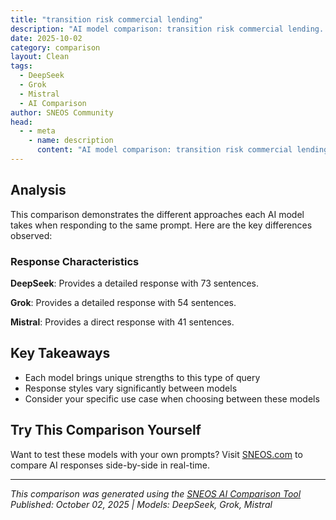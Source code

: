 ```yaml
---
title: "transition risk commercial lending"
description: "AI model comparison: transition risk commercial lending..."
date: 2025-10-02
category: comparison
layout: Clean
tags:
  - DeepSeek
  - Grok
  - Mistral
  - AI Comparison
author: SNEOS Community
head:
  - - meta
    - name: description
      content: "AI model comparison: transition risk commercial lending..."
---
```


<ChatComparison
  title="transition risk commercial lending"
  prompt="transition risk commercial lending"
  :responses='{"DeepSeek": "Of course. This is a critical topic in modern finance. Here is a comprehensive breakdown of **transition risk in commercial lending**.\n\n### Executive Summary\n\n**Transition Risk** is the financial risk associated with the process of adjusting to a lower-carbon economy. For commercial lenders, it\u0027s the risk that a borrower\u0027s ability to repay a loan is impaired because of climate-related policy, legal, technology, or market changes during the transition to a sustainable economy. It is distinct from *physical risk* (the risk from direct climate impacts like floods or fires).\n\n---\n\n### 1. What is Transition Risk? The Core Definition\n\nIn commercial lending, transition risk is not about the weather; it\u0027s about the **systemic shifts in the economy** driven by the response to climate change. A lender faces transition risk when the value of a loan or the creditworthiness of a borrower declines due to these shifts.\n\n### 2. The Four Key Drivers of Transition Risk\n\nLenders analyze transition risk through four primary channels:\n\n1. **Policy \u0026 Legal Risk:**\n * **New Regulations:** Carbon taxes, emissions trading schemes, stricter efficiency standards, or mandates for renewable energy.\n * **Subsidy Shifts:** Government phasing out subsidies for fossil fuels and redirecting them to green technologies.\n * **Litigation:** Lawsuits against companies for failing to disclose climate risks or for their contribution to climate change.\n * **Lender Liability:** Potential for lenders to be held responsible for the emissions of their portfolio companies (\u0022financed emissions\u0022).\n\n2. **Technology Risk:**\n * **Disruption:** Rapid advancement and cost reduction in low-carbon technologies (e.g., renewables, battery storage, electric vehicles) can make a borrower\u0027s business model obsolete.\n * **Example:** A lender with a portfolio of auto dealerships heavily weighted toward internal combustion engine (ICE) vehicles faces risk from the rapid adoption of EVs.\n\n3. **Market \u0026 Sentiment Risk:**\n * **Changing Consumer Preferences:** Demand shifts away from carbon-intensive products and services (e.g., reduced demand for beef, petrol cars, or fossil-fuel-based energy).\n * **Investor Sentiment:** Investors increasingly divesting from \u0022brown\u0022 assets, leading to a higher cost of capital for carbon-intensive companies.\n * **Reputational Risk:** Lenders themselves can face reputational damage for financing high-emission projects, affecting their brand and customer base.\n\n4. **Macroeconomic Risk:**\n * **Stranded Assets:** Assets that suffer from unanticipated or premature write-downs, devaluations, or conversion to liabilities. The classic example is fossil fuel reserves that cannot be burned if the world adheres to climate targets.\n * **Economic Shocks:** A disorderly transition could lead to price volatility in key commodities and broader economic instability, affecting all borrowers.\n\n---\n\n### 3. How Transition Risk Manifests in a Commercial Loan Portfolio\n\nThe risk is not theoretical; it has direct financial consequences:\n\n* **Increased Probability of Default (PD):** A borrower\u0027s revenues fall (due to carbon taxes or lost market share) or costs rise (due to needing new technology), squeezing cash flow and making debt repayment difficult.\n* **Increased Loss Given Default (LGD):** If a borrower defaults, the collateral backing the loan (e.g., a coal-fired power plant, an ICE vehicle fleet, an inefficient building) may have lost significant value due to being a \u0022stranded asset,\u0022 meaning the lender recovers less.\n* **Concentration Risk:** A bank that is over-exposed to a specific high-carbon sector (e.g., oil \u0026 gas, heavy industry, traditional agriculture) is vulnerable to a systemic shock if that sector is rapidly disrupted.\n\n### 4. High-Risk Sectors in Commercial Lending\n\nLenders pay particular attention to:\n* **Oil \u0026 Gas:** Direct exposure to carbon pricing and stranded reserves.\n* **Utilities:** Especially those reliant on coal. Risk from renewable competition.\n* **Automotive \u0026 Transportation:** Risk from the EV transition.\n* **Heavy Industry:** (Cement, Steel, Chemicals) High emissions face costly retrofits.\n* **Commercial Real Estate (CRE):** \u0022Brown buildings\u0022 face regulatory penalties, higher energy costs, and tenant flight. They may require significant capital expenditure (CapEx) for retrofitting to meet new efficiency standards.\n* **Agriculture:** Emissions from livestock, land use, and supply chain pressures.\n\n### 5. How Lenders Are Managing Transition Risk\n\nProactive banks are integrating transition risk into their core credit processes:\n\n1. **Climate Risk Integration into Credit Analysis:**\n * **Enhanced Due Diligence:** Asking borrowers for their climate transition plans, emissions data (Scope 1, 2, and 3), and exposure to carbon pricing.\n * **Sector-Specific Scoring:** Developing internal scoring systems to rank borrowers within a sector based on their climate preparedness.\n * **Covenants:** Introducing \u0022green covenants\u0022 that require borrowers to meet certain environmental performance targets or report on climate metrics.\n\n2. **Portfolio Management \u0026 Stress Testing:**\n * **Climate Scenario Analysis:** Using scenarios from the NGFS (Network for Greening the Financial System) to model the impact of different transition pathways (e.g., orderly, disorderly, hot house world) on the entire loan portfolio.\n * **Carbon Accounting:** Measuring the **financed emissions** of their loan portfolio to understand their total exposure.\n * **Sector Exposure Limits:** Setting limits on lending to high-risk sectors and actively shifting the portfolio towards greener assets.\n\n3. **Pricing the Risk:**\n * **Risk-Based Pricing:** Adjusting loan pricing (interest rates) to reflect the borrower\u0027s transition risk. A company with a robust transition plan may get a lower rate than a laggard.\n * **Green Loans \u0026 Sustainability-Linked Loans (SLLs):** SLLs offer a financial incentive (a lower interest rate) if the borrower achieves pre-agreed sustainability performance targets (SPTs), directly incentivizing a managed transition.\n\n4. **Engagement \u0026 Transparency:**\n * **Client Engagement:** Working with high-risk borrowers to understand and support their transition strategies.\n * **Disclosure:** Reporting on their climate risk management in line with frameworks like the **Task Force on Climate-related Financial Disclosures (TCFD)** and the new **International Sustainability Standards Board (ISSB)**.\n\n---\n\n### 6. The Business Opportunity\n\nWhile a risk, the transition also presents a significant opportunity for lenders:\n\n* **New Lending Markets:** Financing renewable energy projects, green buildings, sustainable infrastructure, and circular economy business models.\n* **Advisory Services:** Helping clients navigate the transition.\n* **Enhanced Reputation:** Positioning the bank as a leader in sustainable finance, attracting new clients and investors.\n\n### Conclusion\n\nFor commercial lenders, **transition risk is now a fundamental component of credit risk.** Ignoring it is akin to ignoring interest rate or counterparty risk. Banks that successfully measure, manage, and price transition risk will not only protect their balance sheets but will also be best positioned to thrive in the emerging low-carbon economy.", "Grok": "Transition risk in the context of commercial lending refers to the financial risks faced by lenders and borrowers due to the shift towards a low-carbon, sustainable economy. This risk arises from policy, legal, technological, market, and reputational changes associated with mitigating and adapting to climate change. In commercial lending, transition risk can impact the creditworthiness of borrowers, the value of collateral, and the overall stability of a lender\u0027s loan portfolio.\n\n### Key Components of Transition Risk in Commercial Lending\n1. **Policy and Legal Risks**:\n - Governments worldwide are implementing stricter environmental regulations, carbon pricing, and emissions reduction targets. Businesses that fail to adapt to these policies may face fines, restrictions, or higher operational costs, impacting their ability to repay loans.\n - For example, a commercial borrower in a high-emission industry (e.g., fossil fuels) may struggle with profitability if carbon taxes are imposed, increasing the risk of default.\n\n2. **Technology Risks**:\n - The rapid adoption of green technologies can render existing technologies or business models obsolete. Companies that fail to innovate or transition to sustainable practices may lose market share, affecting their financial stability and ability to service debt.\n - For lenders, this means potential losses on loans to businesses heavily reliant on outdated technologies (e.g., coal-fired power plants).\n\n3. **Market Risks**:\n - Shifts in consumer and investor preferences towards sustainability can impact demand for certain products and services. Companies slow to adapt may experience declining revenues, affecting their loan repayment capacity.\n - Lenders may also see a decrease in the value of collateral (e.g., real estate tied to carbon-intensive industries) due to market devaluation.\n\n4. **Reputational Risks**:\n - Borrowers or lenders associated with environmentally harmful activities may face reputational damage, leading to loss of business or investor confidence. This can indirectly affect creditworthiness or access to capital.\n - Lenders themselves may face scrutiny for financing carbon-intensive industries, potentially impacting their own funding costs or shareholder relations.\n\n### Implications for Commercial Lending\n- **Credit Risk Assessment**:\n Lenders need to integrate transition risk into their credit risk models. This involves assessing borrowers\u2019 exposure to climate-related policies, their sustainability strategies, and their ability to adapt to a changing economic landscape.\n\n- **Portfolio Management**:\n Banks and financial institutions must evaluate their exposure to high-risk sectors (e.g., oil and gas, manufacturing) and diversify their portfolios to include more loans to sustainable businesses or industries aligned with the transition to a green economy.\n\n- **Pricing and Terms**:\n Lenders may adjust loan pricing (e.g., higher interest rates) or impose stricter terms for borrowers in carbon-intensive industries to account for the increased risk of default or asset devaluation.\n\n- **Regulatory and Disclosure Requirements**:\n Financial regulators are increasingly mandating climate risk disclosures (e.g., Task Force on Climate-related Financial Disclosures - TCFD). Lenders must assess and report transition risks in their portfolios, which can influence lending practices and capital allocation.\n\n- **Opportunities in Green Financing**:\n Transition risks also present opportunities for lenders to finance renewable energy projects, energy efficiency upgrades, and other sustainable initiatives. Green loans and sustainability-linked loans are becoming popular tools to support borrowers in their transition efforts.\n\n### Example Scenarios\n1. A commercial bank has a significant loan portfolio tied to a fossil fuel company. As governments implement stricter carbon emission regulations, the company\u2019s revenues decline, impairing its ability to repay the loan. The bank faces increased credit risk and potential losses.\n2. A lender finances a real estate developer whose properties are in an area that becomes less desirable due to environmental policies or changing market preferences for sustainable buildings. The collateral value drops, increasing the loan-to-value ratio and the risk of loss in case of default.\n\n### Mitigation Strategies for Lenders\n- **Enhanced Due Diligence**: Incorporate environmental, social, and governance (ESG) factors into the underwriting process to better understand borrowers\u2019 exposure to transition risks.\n- **Scenario Analysis and Stress Testing**: Use climate-related scenarios to assess the potential impact of transition risks on loan portfolios under different policy and market conditions.\n- **Engagement with Borrowers**: Collaborate with clients to develop transition plans, offering expertise or incentives for adopting sustainable practices.\n- **Diversification**: Reduce concentration risk by lending to a broader range of industries, including those less exposed to transition risks.\n- **Capacity Building**: Train staff and develop tools to better assess and manage climate-related risks in lending decisions.\n\n### Conclusion\nTransition risk is a critical consideration for commercial lending as the world moves toward a more sustainable economy. Lenders must proactively assess and manage these risks to protect their portfolios while also seizing opportunities to support the transition through innovative financing solutions. Failing to address transition risks can lead to financial losses, regulatory penalties, and reputational damage, while proactive strategies can position lenders as leaders in sustainable finance.", "Mistral": "Transition risk in commercial lending refers to the financial risks associated with the shift towards a low-carbon economy. This transition is driven by regulatory changes, technological advancements, market trends, and societal pressures aimed at mitigating climate change. For commercial lenders, transition risk can manifest in several ways:\n\n1. **Regulatory Risk**: Changes in laws and regulations aimed at reducing greenhouse gas emissions can impact the profitability of certain industries. For example, stricter emissions standards or carbon pricing mechanisms can increase operating costs for businesses in high-emitting sectors.\n\n2. **Technological Risk**: Advances in technology can make certain business models obsolete. For instance, the rise of renewable energy sources can reduce the demand for fossil fuels, affecting companies in the oil and gas sector.\n\n3. **Market Risk**: Shifts in consumer preferences and market demand can also pose a risk. As consumers become more environmentally conscious, they may prefer products and services that are more sustainable, affecting the revenue of companies that are not adapting.\n\n4. **Reputational Risk**: Companies that are perceived as not aligning with environmental goals may face reputational risks, which can affect their ability to attract customers, investors, and talent.\n\n5. **Stranded Assets**: Assets that become obsolete or non-performing before the end of their useful or economic life due to changes in regulation, market forces, or technological progress. For example, coal-fired power plants may become stranded assets as the world shifts towards renewable energy.\n\n### Mitigating Transition Risk in Commercial Lending\n\n1. **Risk Assessment**: Conduct thorough risk assessments that include an evaluation of transition risks. This may involve scenario analysis to understand how different regulatory, technological, and market changes could impact borrowers.\n\n2. **Diversification**: Diversify the lending portfolio to reduce exposure to high-risk sectors. This can help spread risk and ensure that the lender is not overly dependent on any single industry.\n\n3. **Sustainable Lending Practices**: Incorporate sustainability criteria into lending decisions. This can include preferential terms for companies that are actively transitioning to more sustainable practices or investing in green technologies.\n\n4. **Engagement with Borrowers**: Engage with borrowers to understand their transition plans and provide support where possible. This can include offering advisory services or financing for sustainable projects.\n\n5. **Regulatory Compliance**: Stay informed about regulatory changes and ensure that lending practices comply with new environmental standards and guidelines.\n\n6. **Investment in Green Technologies**: Encourage and support borrowers in investing in green technologies and sustainable practices. This can help them adapt to the changing landscape and reduce their transition risk.\n\n7. **Transparency and Reporting**: Enhance transparency and reporting on the environmental impact of lending activities. This can help build trust with stakeholders and demonstrate a commitment to sustainability.\n\n### Example Scenarios\n\n- **Energy Sector**: A commercial lender with a significant portfolio in the coal industry may face transition risk as regulations tighten and demand for renewable energy increases. The lender may need to diversify its portfolio and support borrowers in transitioning to cleaner energy sources.\n\n- **Automotive Industry**: A lender with exposure to traditional automotive manufacturers may face risk as the market shifts towards electric vehicles. The lender may need to assess the borrower\u0027s plans for adapting to this change and consider supporting investments in electric vehicle technology.\n\nBy proactively managing transition risk, commercial lenders can ensure the long-term sustainability of their portfolios and contribute to the broader goal of a low-carbon economy."}' 
  published-date="09:37"
/>

## Analysis

This comparison demonstrates the different approaches each AI model takes when responding to the same prompt. Here are the key differences observed:

### Response Characteristics

**DeepSeek**: Provides a detailed response with 73 sentences. 

**Grok**: Provides a detailed response with 54 sentences. 

**Mistral**: Provides a direct response with 41 sentences. 

## Key Takeaways

- Each model brings unique strengths to this type of query
- Response styles vary significantly between models
- Consider your specific use case when choosing between these models

## Try This Comparison Yourself

Want to test these models with your own prompts? Visit [SNEOS.com](https://sneos.com) to compare AI responses side-by-side in real-time.

---

*This comparison was generated using the [SNEOS AI Comparison Tool](https://sneos.com)*
*Published: October 02, 2025 | Models: DeepSeek, Grok, Mistral*
